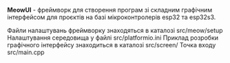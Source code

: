 **MeowUI** - фреймворк для створення програм зі складним графічним інтерфейсом для проєктів на базі мікроконтролерів esp32 та esp32s3.

Файли налаштувань фреймворку знаходяться в каталозі src/meow/setup
Налаштування середовища у файлі src/platformio.ini
Приклад розробки графічного інтерфейсу знаходиться в каталозі src/screen/
Точка входу src/main.cpp
